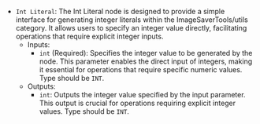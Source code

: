 - `Int Literal`: The Int Literal node is designed to provide a simple interface for generating integer literals within the ImageSaverTools/utils category. It allows users to specify an integer value directly, facilitating operations that require explicit integer inputs.
    - Inputs:
        - `int` (Required): Specifies the integer value to be generated by the node. This parameter enables the direct input of integers, making it essential for operations that require specific numeric values. Type should be `INT`.
    - Outputs:
        - `int`: Outputs the integer value specified by the input parameter. This output is crucial for operations requiring explicit integer values. Type should be `INT`.
